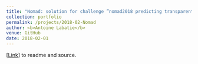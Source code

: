 ```yaml
---
title: "Nomad: solution for challenge ”nomad2018 predicting transparent conductors” (using: SVR + model stacking, CNN)"
collection: portfolio
permalink: /projects/2018-02-Nomad
author: <b>Antoine Labatie</b>
venue: GitHub
date: 2018-02-01
---
```


[[Link](https://github.com/alabatie/Nomad)] to readme and source.
<br>
<br>
